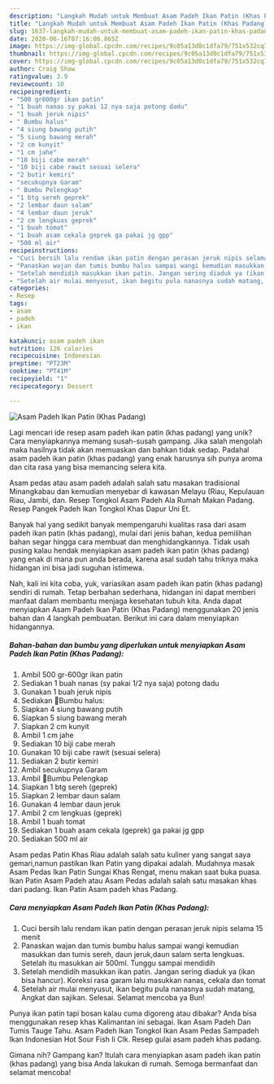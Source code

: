 ```yaml
---
description: "Langkah Mudah untuk Membuat Asam Padeh Ikan Patin (Khas Padang) yang Menggugah Selera"
title: "Langkah Mudah untuk Membuat Asam Padeh Ikan Patin (Khas Padang) yang Menggugah Selera"
slug: 1637-langkah-mudah-untuk-membuat-asam-padeh-ikan-patin-khas-padang-yang-menggugah-selera
date: 2020-06-16T07:16:06.865Z
image: https://img-global.cpcdn.com/recipes/9c05a13d0c1dfa79/751x532cq70/asam-padeh-ikan-patin-khas-padang-foto-resep-utama.jpg
thumbnail: https://img-global.cpcdn.com/recipes/9c05a13d0c1dfa79/751x532cq70/asam-padeh-ikan-patin-khas-padang-foto-resep-utama.jpg
cover: https://img-global.cpcdn.com/recipes/9c05a13d0c1dfa79/751x532cq70/asam-padeh-ikan-patin-khas-padang-foto-resep-utama.jpg
author: Craig Shaw
ratingvalue: 3.9
reviewcount: 10
recipeingredient:
- "500 gr600gr ikan patin"
- "1 buah nanas sy pakai 12 nya saja potong dadu"
- "1 buah jeruk nipis"
- " Bumbu halus"
- "4 siung bawang putih"
- "5 siung bawang merah"
- "2 cm kunyit"
- "1 cm jahe"
- "10 biji cabe merah"
- "10 biji cabe rawit sesuai selera"
- "2 butir kemiri"
- "secukupnya Garam"
- " Bumbu Pelengkap"
- "1 btg sereh geprek"
- "2 lembar daun salam"
- "4 lembar daun jeruk"
- "2 cm lengkuas geprek"
- "1 buah tomat"
- "1 buah asam cekala geprek ga pakai jg gpp"
- "500 ml air"
recipeinstructions:
- "Cuci bersih lalu rendam ikan patin dengan perasan jeruk nipis selama 15 menit"
- "Panaskan wajan dan tumis bumbu halus sampai wangi kemudian masukkan dan tumis sereh, daun jeruk,daun salam serta lengkuas. Setelah itu masukkan air 500ml. Tunggu sampai mendidih"
- "Setelah mendidih masukkan ikan patin. Jangan sering diaduk ya (ikan bisa hancur). Koreksi rasa garam lalu masukkan nanas, cekala dan tomat"
- "Setelah air mulai menyusut, ikan begitu pula nanasnya sudah matang, Angkat dan sajikan. Selesai. Selamat mencoba ya Bun!"
categories:
- Resep
tags:
- asam
- padeh
- ikan

katakunci: asam padeh ikan 
nutrition: 126 calories
recipecuisine: Indonesian
preptime: "PT23M"
cooktime: "PT41M"
recipeyield: "1"
recipecategory: Dessert

---
```



![Asam Padeh Ikan Patin (Khas Padang)](https://img-global.cpcdn.com/recipes/9c05a13d0c1dfa79/751x532cq70/asam-padeh-ikan-patin-khas-padang-foto-resep-utama.jpg)

Lagi mencari ide resep asam padeh ikan patin (khas padang) yang unik? Cara menyiapkannya memang susah-susah gampang. Jika salah mengolah maka hasilnya tidak akan memuaskan dan bahkan tidak sedap. Padahal asam padeh ikan patin (khas padang) yang enak harusnya sih punya aroma dan cita rasa yang bisa memancing selera kita.

Asam pedas atau asam padeh adalah salah satu masakan tradisional Minangkabau dan kemudian menyebar di kawasan Melayu (Riau, Kepulauan Riau, Jambi, dan. Resep Tongkol Asam Padeh Ala Rumah Makan Padang. Resep Pangek Padeh Ikan Tongkol Khas Dapur Uni Et.

Banyak hal yang sedikit banyak mempengaruhi kualitas rasa dari asam padeh ikan patin (khas padang), mulai dari jenis bahan, kedua pemilihan bahan segar hingga cara membuat dan menghidangkannya. Tidak usah pusing kalau hendak menyiapkan asam padeh ikan patin (khas padang) yang enak di mana pun anda berada, karena asal sudah tahu triknya maka hidangan ini bisa jadi suguhan istimewa.


Nah, kali ini kita coba, yuk, variasikan asam padeh ikan patin (khas padang) sendiri di rumah. Tetap berbahan sederhana, hidangan ini dapat memberi manfaat dalam membantu menjaga kesehatan tubuh kita. Anda dapat menyiapkan Asam Padeh Ikan Patin (Khas Padang) menggunakan 20 jenis bahan dan 4 langkah pembuatan. Berikut ini cara dalam menyiapkan hidangannya.

<!--inarticleads1-->

##### Bahan-bahan dan bumbu yang diperlukan untuk menyiapkan Asam Padeh Ikan Patin (Khas Padang):

1. Ambil 500 gr-600gr ikan patin
1. Sediakan 1 buah nanas (sy pakai 1/2 nya saja) potong dadu
1. Gunakan 1 buah jeruk nipis
1. Sediakan  🌺Bumbu halus:
1. Siapkan 4 siung bawang putih
1. Siapkan 5 siung bawang merah
1. Siapkan 2 cm kunyit
1. Ambil 1 cm jahe
1. Sediakan 10 biji cabe merah
1. Gunakan 10 biji cabe rawit (sesuai selera)
1. Sediakan 2 butir kemiri
1. Ambil secukupnya Garam
1. Ambil  🌺Bumbu Pelengkap
1. Siapkan 1 btg sereh (geprek)
1. Siapkan 2 lembar daun salam
1. Gunakan 4 lembar daun jeruk
1. Ambil 2 cm lengkuas (geprek)
1. Ambil 1 buah tomat
1. Sediakan 1 buah asam cekala (geprek) ga pakai jg gpp
1. Sediakan 500 ml air


Asam pedas Patin Khas Riau adalah salah satu kuliner yang sangat saya gemari,namun pastikan Ikan Patin yang dipakai adalah. Mudahnya masak Asam Pedas Ikan Patin Sungai Khas Rengat, menu makan saat buka puasa. Ikan Patin Asam Padeh atau Asam Pedas adalah salah satu masakan khas dari padang. Ikan Patin Asam padeh khas Padang. 

<!--inarticleads2-->

##### Cara menyiapkan Asam Padeh Ikan Patin (Khas Padang):

1. Cuci bersih lalu rendam ikan patin dengan perasan jeruk nipis selama 15 menit
1. Panaskan wajan dan tumis bumbu halus sampai wangi kemudian masukkan dan tumis sereh, daun jeruk,daun salam serta lengkuas. Setelah itu masukkan air 500ml. Tunggu sampai mendidih
1. Setelah mendidih masukkan ikan patin. Jangan sering diaduk ya (ikan bisa hancur). Koreksi rasa garam lalu masukkan nanas, cekala dan tomat
1. Setelah air mulai menyusut, ikan begitu pula nanasnya sudah matang, Angkat dan sajikan. Selesai. Selamat mencoba ya Bun!


Punya ikan patin tapi bosan kalau cuma digoreng atau dibakar? Anda bisa menggunakan resep khas Kalimantan ini sebagai. Ikan Asam Padeh Dan Tumis Tauge Tahu. Asam Padeh Ikan Tongkol Ikan Asam Pedas Sampadeh Ikan Indonesian Hot Sour Fish Ii Clk. Resep gulai asam padeh khas padang. 

Gimana nih? Gampang kan? Itulah cara menyiapkan asam padeh ikan patin (khas padang) yang bisa Anda lakukan di rumah. Semoga bermanfaat dan selamat mencoba!
